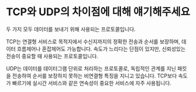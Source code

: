 # TCP와 UDP의 차이점에 대해 얘기해주세요

두 가지 모두 데이터를 보내기 위해 사용되는 프로토콜입니다. 

TCP는 연결형 서비스로 목적지에서 수신지까지의 정확한 전송과 순서를 보장하며, 데이터 흐름제어나 혼잡제어도 가능합니다. 속도가 느리다는 단점이 있지만, 신뢰성있는 전송이 중요할 때 사용되는 프로토콜입니다.

UDP는 데이터를 데이터그램 단위로 처리하는 프로토콜로, 독립적인 관계를 지닌 패킷을 전송하여 순서를 보장하지 못하는 비연결형 특징을 지니고 있습니다. TCP보다 속도가 빠르기에 실시간 서비스와 같은 연속성이 중요한 서비스에 자주 사용됩니다.